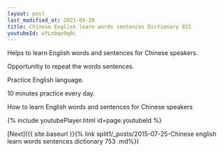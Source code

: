 ```yaml
---
layout: post
last_modified_at: 2021-03-29
title: Chinese English learn words sentences Dictionary 831 
youtubeId: wYLnbqe9q0c
---
```

 
 
Helps to learn English words and sentences for Chinese speakers.

Opportunitiy to repeat the words sentences. 

Practice English language. 
 
10 minutes practice every day. 
 
How to learn English words and sentences for Chinese speakers 
 
{% include youtubePlayer.html id=page.youtubeId %}
 
 
[Next]({{ site.baseurl }}{% link  split1/_posts/2015-07-25-Chinese english learn words sentences dictionary 753 .md%})
 

